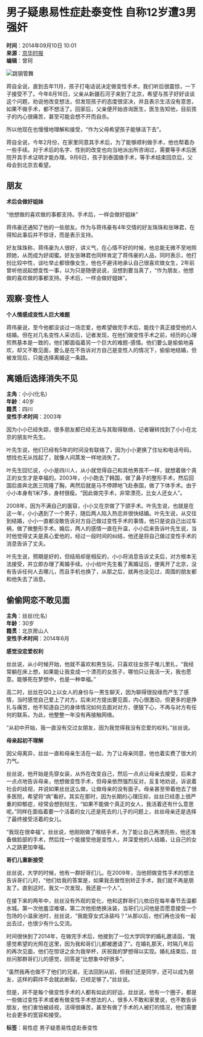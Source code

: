# 男子疑患易性症赴泰变性 自称12岁遭3男强奸

**时间**：2014年09月10日 10:01  
**来源**：[京华时报](http://www.baidu.com/baidu?word=京华时报)  
**编辑**：曾珂  

![跳钢管舞](../../../../../upload/resources/image/2014/09/10/29870.jpg)

蒋自全说，直到去年11月，孩子打电话说决定做变性手术，我们听后很震惊，一下子接受不了。今年8月16日，父亲从新疆石河子来到了北京，希望与孩子好好谈谈这个问题，劝说他改变想法，但发现孩子的态度很坚决，并且表示生活没有意思，如果不做手术，都不想活了。回家后，父亲便开始咨询医生，医生告知他，目前孩子的内心很痛苦，甚至可能会想不开而自杀。

所以他现在也慢慢地理解和接受，“作为父母希望孩子能够活下去”。

蒋自全说，今年2月份，在家里同意其手术后，为了能够顺利做手术，他也帮着办一些手续。对于术后的名字、性别的改变也向当地派出所咨询过，需要等手术后医院开具手术证明才能办理。9月6日，孩子到泰国做手术，等手术结束回京后，父母会到北京去看望。

## 朋友

**术后会做好姐妹**

“他想做的喜欢做的事都支持。手术后，一样会做好姐妹”

蒋伟豪还通知了他的一些朋友。作为与蒋伟豪有4年交情的好友珠珠和张琳君，在得知此事后并不惊讶，而是表示支持。

好友珠珠称，蒋伟豪为人很好，讲义气，在心情不好的时候，他总能无微不至地照顾她，从而成为好闺蜜。好友张琳君也同样肯定了蒋伟豪的人品，同时表示，他打扮比较中性，谈吐举止都很像女生，他也不避讳地承认自己很喜欢做女生，2年前曾听他说起想变性一事，以为只是随便说说，没想到要当真了，“作为朋友，他想做的喜欢做的事都支持。手术后，一样会做好姐妹”。

## 观察·变性人

**个人情感成变性人巨大难题**

蒋伟豪说，至今他都没谈过一场恋爱，他希望做完手术后，能找个真正接受他的人结婚。但在对几名变性人采访后，记者发现，在他们做变性手术之前，经历的心理煎熬基本是一致的，他们都面临着另一个巨大的难题-感情。他们要么是偷偷地喜欢，却又不敢见面，要么是在不告诉对方自己是变性人的情况下，偷偷地结婚，但被发现后，只能选择离婚这一条路。

## 离婚后选择消失不见

**主角**：小小(化名)  
**年龄**：40岁  
**籍贯**：四川  
**变性手术时间**：2003年  

因为小小已经失踪，很多朋友都已经无法与其取得联络，记者辗转找到了小小在北京的朋友叶先生。

叶先生说，他们已经有5年的时间没有联络了，因为小小更换了住址和电话号码，想找也无从找起了，就像人间蒸发一样地消失了。

叶先生回忆说，小小是四川人，从小就觉得自己和其他男孩不一样，就想着做个真正的女生才是幸福的。2003年，小小跑去了韩国，做了鼻子的整形手术，然后回国后直奔北医三院隆了胸，再然后就是马不停蹄地飞赴泰国，做了下体手术。由于小小本身有1米7多，身材很瘦。“因此做完手术，非常漂亮，比女人还女人”。

2008年，因为不满自己的面容，小小又在京做了下颌手术。叶先生说，也就是在这一年，小小遇到了一个男子，随后两人陷入热恋并很快结婚。叶先生说，从交往到结婚，小小一直都没敢告诉对方自己做过变性手术的事情，他只是说自己出过车祸，做了微整形手术。婚后，两人的感情一直在升温，小小后来告诉叶先生说，当时他觉得丈夫是真心爱他的，经过一段时间的纠结，他还是将自己做过变性手术的消息告诉了丈夫。

叶先生说，预期是好的，但结局却是相反的，小小将消息告诉丈夫后，对方根本无法接受，并立即办理了离婚手续。小小给叶先生看了离婚证后，便离开了北京，没有告诉任何人去哪儿，而且手机也换了，从那之后，就再也没见过，周围的朋友都和他失去了消息。

## 偷偷网恋不敢见面

**主角**：丝丝(化名)  
**年龄**：30岁  
**籍贯**：北京房山人  
**变性手术时间**：2014年6月  

**感觉没恋爱权利**

丝丝说，从小时候开始，他就不喜欢和男生玩，只喜欢往女孩子堆儿里扎，“我经常躺在床上想，如果能让我变成一个漂亮的女孩子，哪怕只让我活一天，我也愿意。能够死在梦想中，也是一种幸福。”

高二时，丝丝在QQ上以女人的身份与一男生聊天，因为聊得很投缘而产生了感情，当时感觉自己爱上了对方。后来对方提出要见面，内心很激动，但更多的是挣扎与痛苦，他不知道自己的身体情况如何去面对对方，便狠下心，不再与对方有任何的联系，为此，他整整一年没有再接触网络。

“从初中开始，我一直没有交过女朋友，因为我觉得我没有恋爱的权利。”丝丝说。

**母亲起初不理解**

因父母离异，丝丝一直和母亲生活在一起，为了让母亲同意，他也着实费了很大的力气。

丝丝说，他开始是先穿女装，从外在改变自己，然后一点点让母亲去接受，后来才一点点地告诉母亲，他想做变性手术，但母亲依然强烈反对，反复地劝说，诉说着社会的歧视，并说如果丝丝这么做，让做母亲的没有面子。母亲甚至带着他去了很多医院，希望将“病”看好。其实在那时，因为长期的心理压抑，丝丝已经患上很严重的抑郁症，经常会想到轻生，“如果不能做个真正的女人，我活着还有什么意思呢。”同样在面临着要一个活着的女儿还是死去的儿子的问题上，丝丝母亲还是选择了最终接受活着的女儿。

“我现在很幸福”。丝丝说，他刚刚做了喉结手术，为了能让自己再漂亮些，他还准备做脸部的手术，然后找一个能接受他是变性人，并深爱他的人结婚，让自己的女人之路更加幸福。

**哥们儿重新接受**

丝丝说，大学的时候，他有一群好哥们儿。在2009年，当他把做变性手术的想法告诉哥们儿时，“他们给我的答案是，如果我去做性别矫正手术，我们就不再是朋友了。直到这时，我又一次发现，我还是一个人”。

在接下来的两年中，丝丝没有外观的变化，他和这群哥们儿依旧在每年春节去温都水城。第一次他羞涩难堪，第二次他拒绝换泳装，当哥们儿问他是否愿意接受一个包场的小温泉池时，丝丝说，“我能穿女式泳装吗？”从那以后，他们再也没有一起出去过，也很少有什么交流。

时间很快到了2014年，在做完手术后，他接到了一位大学同学的婚礼邀请函，“我感觉希望的光照在这里，因为我和哥们儿都被邀请了”。在婚礼那天，时隔几年后的再次见面，他们在惊讶之余为我举杯，庆祝我的梦想得以实现。婚礼结束后，丝丝问那群哥们儿的感觉，回答是“比想象中好很多”。

“虽然我再也做不了他们的兄弟，无法回到从前，但我们还是同学，还可以成为朋友，这样的羁绊不会就此断裂，已经足够了。”丝丝说。

但是，并不是每个做变性手术的人都有如此的好运，丝丝说，他有一个圈子，都是一些做过变性手术或者有做变性手术想法的人，很多人不敢和家里说，也不敢告诉朋友，他们害怕被歧视，活得很痛苦，甚至有做了手术的人被打的情况，他们需要社会更多的宽容和接受。

**标签**：易性症 男子疑患易性症赴泰变性
